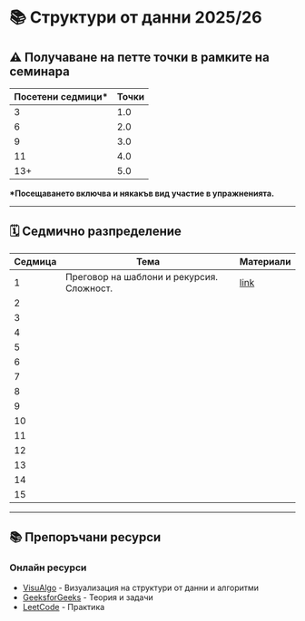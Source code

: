 # 📚 Структури от данни 2025/26

## ⚠️ **Получаване на петте точки в рамките на семинара**

| Посетени седмици* | Точки |
| -------------- | ------ |
| 3 | 1.0 |
| 6 | 2.0 |
| 9 | 3.0 |
| 11 | 4.0 |
| 13+ | 5.0 |

**\*Посещаването включва и някакъв вид участие в упражненията.**

---

## 🗓️ Седмично разпределение

| Седмица | Тема | Материали |
|---------|------|-----------|
| 1 |Преговор на шаблони и рекурсия. Сложност. | [link](https://github.com/Stelllarce/DataStructuresIS2025_26/tree/main/Week01) |
| 2 | | |
| 3 | | |
| 4 | | |
| 5 | | |
| 6 | | |
| 7 | | |
| 8 | | |
| 9 | | |
| 10 | | |
| 11 | | |
| 12 | | |
| 13 | | |
| 14 | | |
| 15 | | |

---

## 📚 Препоръчани ресурси

### Онлайн ресурси
- [VisuAlgo](https://visualgo.net/) - Визуализация на структури от данни и алгоритми
- [GeeksforGeeks](https://www.geeksforgeeks.org/data-structures/) - Теория и задачи
- [LeetCode](https://leetcode.com/) - Практика

